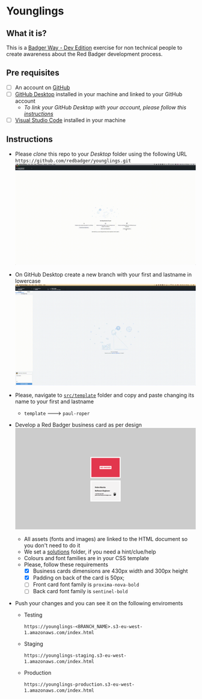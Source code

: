 # Younglings

## What it is?

This is a [Badger Way - Dev Edition](https://docs.google.com/presentation/d/1RniEJbkB1BQCe4_NZMUnIx_1kgV4dfPN0wx6-aZ_Q0M/edit?usp=sharing) exercise for non technical people to create awareness about the Red Badger development process.

## Pre requisites

- [ ] An account on [GitHub](https://github.com/)
- [ ] [GitHub Desktop](https://desktop.github.com/) installed in your machine and linked to your GitHub account
  - _To link your GitHub Desktop with your account, please follow this [instructions](https://help.github.com/desktop/guides/getting-started-with-github-desktop/authenticating-to-github/)_
- [ ] [Visual Studio Code](https://code.visualstudio.com/download) installed in your machine

## Instructions

- Please _clone_ this repo to your _Desktop_ folder using the following URL `https://github.com/redbadger/younglings.git` ![](./instructions/clone.gif)
- On GitHub Desktop create a new branch with your first and lastname in lowercase ![](./instructions/new-branch.gif)
- Please, navigate to [`src/template`](../src/template) folder and copy and paste changing its name to your first and lastname

  - `template` ---> `paul-roper`

- Develop a Red Badger business card as per design ![](./instructions/design.png)

  - All assets (fonts and images) are linked to the HTML document so you don't need to do it
  - We set a [solutions](./src/solution) folder, if you need a hint/clue/help
  - Colours and font families are in your CSS template
  - Please, follow these requirements
    - [x] Business cards dimensions are 430px width and 300px height
    - [x] Padding on back of the card is 50px;
    - [ ] Front card font family is `proxima-nova-bold`
    - [ ] Back card font family is `sentinel-bold`

- Push your changes and you can see it on the following enviroments
  - Testing
    ```
    https://younglings-<BRANCH_NAME>.s3-eu-west-1.amazonaws.com/index.html
    ```
  - Staging
    ```
    https://younglings-staging.s3-eu-west-1.amazonaws.com/index.html
    ```
  - Production
    ```
    https://younglings-production.s3-eu-west-1.amazonaws.com/index.html
    ```
